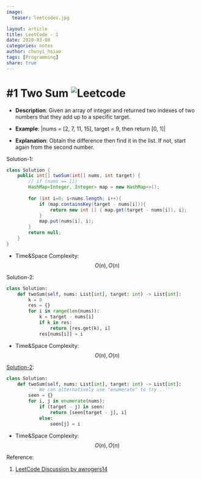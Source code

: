 ```yaml
---
image:
  teaser: leetcodes.jpg

layout: article
title: LeetCode - 1
date: 2020-03-08
categories: notes
author: chunyi_hsiao
tags: [Programming]
share: true
---
```

# #1 Two Sum ![Leetcode](https://img.shields.io/badge/Easy-Leetcode-green.svg)

- **Description**: Given an array of integer and returned two indexes of two numbers that they add up to a specific target.

- **Example**: 
|nums = [2, 7, 11, 15], target = 9, then return [0, 1]|

- **Explanation**: Obtain the difference then find it in the list. If not, start again from the second number.

Solution-1:
```java
class Solution {
    public int[] twoSum(int[] nums, int target) {
        // if (nums == [])
        HashMap<Integer, Integer> map = new HashMap<>();
        
        for (int i=0; i<nums.length; i++){
            if (map.containsKey(target - nums[i])){
                return new int [] { map.get(target - nums[i]), i};
            }
            map.put(nums[i], i);
        }
        return null;
    }
}
```
- Time&Space Complexity: $$O(n), O(n)$$

Solution-2:
```python
class Solution:
    def twoSum(self, nums: List[int], target: int) -> List[int]:
        k = 0
        res = {}
        for i in range(len(nums)):
            k = target - nums[i]
            if k in res:
                return [res.get(k), i]
            res[nums[i]] = i
```
- Time&Space Complexity: $$O(n), O(n)$$


[Solution-2](https://leetcode.com/problems/two-sum/discuss/231600/Simple-Python-solution.-36ms-faster-than-99.75):
```python
class Solution:
    def twoSum(self, nums: List[int], target: int) -> List[int]:
        ''' We can alternatively use "enumerate" to try...'''
        seen = {}
        for i, j in enumerate(nums):
            if (target - j) in seen:
                return [seen[target - j], i]
            else:
                seen[j] = i
```
- Time&Space Complexity: $$O(n), O(n)$$



Reference:
1. [LeetCode Discussion by awrogers14](https://leetcode.com/problems/two-sum/discuss/231600/Simple-Python-solution.-36ms-faster-than-99.75)


